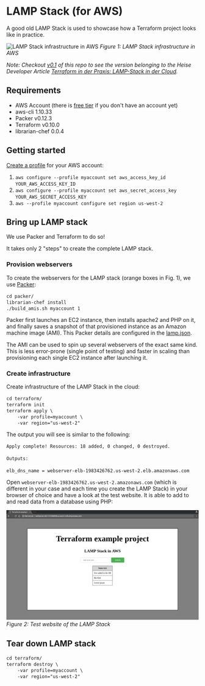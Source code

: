 #  LAMP Stack (for AWS)

A good old LAMP Stack is used to showcase 
how a Terraform project looks like in practice.

<p>
 <img src="img/lamp.png" alt="LAMP Stack infrastructure in AWS">   
 <em>Figure 1: LAMP Stack infrastructure in AWS</em>
</p>

*Note: Checkout [v0.1](https://github.com/cloudetc/lamp-stack-for-aws/releases/tag/v0.1) of this repo to see the version belonging to the Heise Developer Article
 [Terraform in der Praxis: LAMP-Stack in der Cloud](https://www.heise.de/developer/artikel/Terraform-in-der-Praxis-LAMP-Stack-in-der-Cloud-3961117.html).*

## Requirements

* AWS Account (there is [free tier](https://aws.amazon.com/free/) if you don't have an account yet)
* aws-cli 1.10.33
* Packer v0.12.3
* Terraform v0.10.0
* librarian-chef 0.0.4

## Getting started

[Create a profile](https://docs.aws.amazon.com/cli/latest/userguide/cli-multiple-profiles.html) for your AWS account:

1. `aws configure --profile myaccount set aws_access_key_id YOUR_AWS_ACCESS_KEY_ID`
2. `aws configure --profile myaccount set aws_secret_access_key YOUR_AWS_SECRET_ACCESS_KEY`
3. `aws --profile myaccount configure set region us-west-2`

## Bring up LAMP stack

We use Packer and Terraform to do so! 

It takes only 2 "steps" to create the complete LAMP stack.

### Provision webservers

To create the webservers for the LAMP stack (orange boxes in Fig. 1), we use [Packer](https://www.packer.io):

```
cd packer/
librarian-chef install
./build_amis.sh myaccount 1
```

Packer first launches an EC2 instance, then installs apache2 and PHP on it, and finally saves
a snapshot of that provisioned instance as an Amazon machine image (AMI). 
This Packer details are configured in the [lamp.json](packer/lamp.json).

 
The AMI can be used to spin up several webservers of the exact same kind. 
This is less error-prone (single point of testing) and faster in scaling than 
provisioning each single EC2 instance after launching it.

### Create infrastructure

Create infrastructure of the LAMP Stack in the cloud:

```
cd terraform/
terraform init
terraform apply \
    -var profile=myaccount \
    -var region="us-west-2" 
```

The output you will see is similar to the following:

    Apply complete! Resources: 18 added, 0 changed, 0 destroyed.
        
    Outputs:
     
    elb_dns_name = webserver-elb-1983426762.us-west-2.elb.amazonaws.com
    
 
Open `webserver-elb-1983426762.us-west-2.amazonaws.com` (which is different in your case and each time you create the LAMP Stack)
in your browser of choice and have a look at the test website. It is able to add to and read data from a database
using PHP:

<p>
 <img src="img/website.png" alt="Test website of the LAMP Stack">   
 <em>Figure 2: Test website of the LAMP Stack</em>
</p>

## Tear down LAMP stack

```
cd terraform/
terraform destroy \
    -var profile=myaccount \
    -var region="us-west-2"
```
